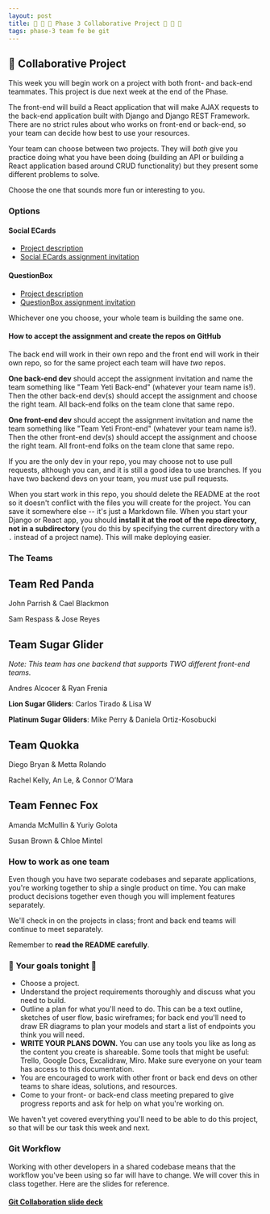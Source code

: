 ```yaml
---
layout: post
title: 🐻 💞 🦊 Phase 3 Collaborative Project 🦊 💞 🐻
tags: phase-3 team fe be git
---
```


## 🎯 Collaborative Project

This week you will begin work on a project with both front- and back-end teammates. This project is due next week at the end of the Phase.

The front-end will build a React application that will make AJAX requests to the back-end application built with Django and Django REST Framework. There are no strict rules about who works on front-end or back-end, so your team can decide how best to use your resources.

Your team can choose between two projects. They will _both_ give you practice doing what you have been doing (building an API or building a React application based around CRUD functionality) but they present some different problems to solve.

Choose the one that sounds more fun or interesting to you.

### Options

#### Social ECards

- [Project description](https://github.com/momentum-projects/group--social-cards/blob/main/README.md)
- [Social ECards assignment invitation](https://classroom.github.com/a/RFQy0DNo)

#### QuestionBox

- [Project description](https://github.com/momentum-projects/group--questionbox/blob/main/README.md)
- [QuestionBox assignment invitation](https://classroom.github.com/a/cfWvFEC8)

Whichever one you choose, your whole team is building the same one.

#### How to accept the assignment and create the repos on GitHub

The back end will work in their own repo and the front end will work in their own repo, so for the same project each team will have _two_ repos.

**One back-end dev** should accept the assignment invitation and name the team something like "Team Yeti Back-end" (whatever your team name is!). Then the other back-end dev(s) should accept the assignment and choose the right team. All back-end folks on the team clone that same repo.

**One front-end dev** should accept the assignment invitation and name the team something like "Team Yeti Front-end" (whatever your team name is!). Then the other front-end dev(s) should accept the assignment and choose the right team. All front-end folks on the team clone that same repo.

If you are the only dev in your repo, you may choose not to use pull requests, although you can, and it is still a good idea to use branches. If you have two backend devs on your team, you _must_ use pull requests.

When you start work in this repo, you should delete the README at the root so it doesn't conflict with the files you will create for the project. You can save it somewhere else -- it's just a Markdown file. When you start your Django or React app, you should **install it at the root of the repo directory, not in a subdirectory** (you do this by specifying the current directory with a `.` instead of a project name). This will make deploying easier.

### The Teams

## Team Red Panda

John Parrish & Cael Blackmon

Sam Respass & Jose Reyes

## Team Sugar Glider

*Note: This team has one backend that supports TWO different front-end teams.*

Andres Alcocer & Ryan Frenia

**Lion Sugar Gliders**: Carlos Tirado & Lisa W

**Platinum Sugar Gliders**: Mike Perry & Daniela Ortiz-Kosobucki

## Team Quokka

Diego Bryan & Metta Rolando

Rachel Kelly, An Le, & Connor O’Mara

## Team Fennec Fox

Amanda McMullin & Yuriy Golota

Susan Brown & Chloe Mintel

### How to work as one team

Even though you have two separate codebases and separate applications, you're working together to ship a single product on time. You can make product decisions together even though you will implement features separately.

We'll check in on the projects in class; front and back end teams will continue to meet separately.

Remember to **read the README carefully**.

### 🥅 Your goals tonight 🥅

- Choose a project.
- Understand the project requirements thoroughly and discuss what you need to build.
- Outline a plan for what you'll need to do. This can be a text outline, sketches of user flow, basic wireframes; for back end you'll need to draw ER diagrams to plan your models and start a list of endpoints you think you will need.
- **WRITE YOUR PLANS DOWN.** You can use any tools you like as long as the content you create is shareable. Some tools that might be useful: Trello, Google Docs, Excalidraw, Miro. Make sure everyone on your team has access to this documentation.
- You are encouraged to work with other front or back end devs on other teams to share ideas, solutions, and resources.
- Come to your front- or back-end class meeting prepared to give progress reports and ask for help on what you're working on.

We haven't yet covered everything you'll need to be able to do this project, so that will be our task this week and next.

### Git Workflow

Working with other developers in a shared codebase means that the workflow you've been using so far will have to change. We will cover this in class together. Here are the slides for reference.

#### [Git Collaboration slide deck](https://slides.com/amy_nc/git-collaboration)
